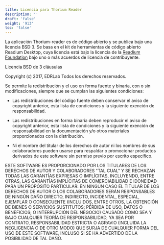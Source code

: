 ```yaml
---
title: Licencia para Thorium Reader
description: ''
draft: 'false'
weight: '913'
toc: 'false'
---
```


La aplicación Thorium-reader es de código abierto y se publica bajo una licencia BSD 3. Se basa en el kit de herramientas de código abierto Readium Desktop, cuya licencia está bajo la licencia de la [Readium Foundation](https://readium.org/) bajo uno o más acuerdos de licencia de contribuyente.

Licencia BSD de 3 cláusulas

Copyright (c) 2017, EDRLab Todos los derechos reservados.

Se permite la redistribución y el uso en forma fuente y binaria, con o sin modificaciones, siempre que se cumplan las siguientes condiciones:

- Las redistribuciones del código fuente deben conservar el aviso de copyright anterior, esta lista de condiciones y la siguiente exención de responsabilidad.

- Las redistribuciones en forma binaria deben reproducir el aviso de copyright anterior, esta lista de condiciones y la siguiente exención de responsabilidad en la documentación y/o otros materiales proporcionados con la distribución.

- Ni el nombre del titular de los derechos de autor ni los nombres de sus colaboradores pueden usarse para respaldar o promocionar productos derivados de este software sin permiso previo por escrito específico.

ESTE SOFTWARE ES PROPORCIONADO POR LOS TITULARES DE LOS DERECHOS DE AUTOR Y COLABORADORES "TAL CUAL" Y SE RECHAZAN TODAS LAS GARANTÍAS EXPRESAS O IMPLÍCITAS, INCLUYENDO, ENTRE OTRAS, LAS GARANTÍAS IMPLÍCITAS DE COMERCIABILIDAD E IDONEIDAD PARA UN PROPÓSITO PARTICULAR. EN NINGÚN CASO EL TITULAR DE LOS DERECHOS DE AUTOR O LOS COLABORADORES SERÁN RESPONSABLES DE NINGÚN DAÑO DIRECTO, INDIRECTO, INCIDENTAL, ESPECIAL, EJEMPLAR O CONSECUENTE (INCLUIDOS, ENTRE OTROS, LA OBTENCIÓN DE BIENES O SERVICIOS SUSTITUTOS; PÉRDIDA DE USO, DATOS O BENEFICIOS; O INTERRUPCIÓN DEL NEGOCIO) CAUSADO COMO SEA Y BAJO CUALQUIER TEORÍA DE RESPONSABILIDAD, YA SEA POR CONTRATO, RESPONSABILIDAD ESTRICTA O AGRAVIO (INCLUIDA LA NEGLIGENCIA O DE OTRO MODO) QUE SURJA DE CUALQUIER FORMA DEL USO DE ESTE SOFTWARE, INCLUSO SI SE HA ADVERTIDO DE LA POSIBILIDAD DE TAL DAÑO.
